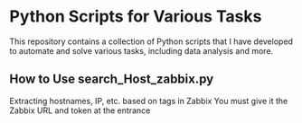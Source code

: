 # Python Scripts for Various Tasks

This repository contains a collection of Python scripts that I have developed to automate and solve various tasks, including data analysis and more.

## How to Use search_Host_zabbix.py
Extracting hostnames, IP, etc. based on tags in Zabbix
You must give it the Zabbix URL and token at the entrance


